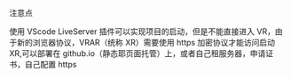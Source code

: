 注意点

使用 VScode LiveServer 插件可以实现项目的启动，但是不能直接进入 VR，由于新的浏览器协议，VRAR（统称 XR）需要使用 https 加密协议才能访问启动 XR,可以部署在 github.io（静态耶页面托管）上，或者自己租服务器，申请证书，自己配置 https
